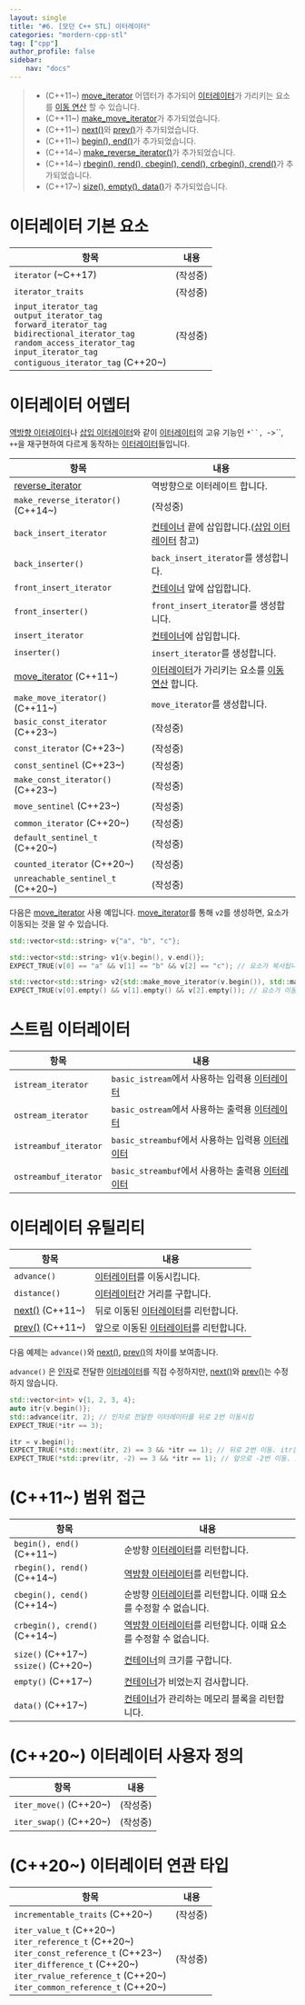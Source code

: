 ```yaml
---
layout: single
title: "#6. [모던 C++ STL] 이터레이터"
categories: "mordern-cpp-stl"
tag: ["cpp"]
author_profile: false
sidebar: 
    nav: "docs"
---
```


> * (C++11~) [move_iterator](https://tango1202.github.io/mordern-cpp-stl/mordern-cpp-stl-iterator/) 어뎁터가 추가되어 [이터레이터](https://tango1202.github.io/mordern-cpp-stl/mordern-cpp-stl-iterator/)가 가리키는 요소를 [이동 연산](https://tango1202.github.io/mordern-cpp/mordern-cpp-rvalue-value-category-move/#%EC%9D%B4%EB%8F%99-%EC%97%B0%EC%82%B0%EC%9D%B4%EB%8F%99-%EC%83%9D%EC%84%B1-%EC%9D%B4%EB%8F%99-%EB%8C%80%EC%9E%85--%EC%9A%B0%EC%B8%A1%EA%B0%92-%EC%B0%B8%EC%A1%B0-%EC%9D%B4%EB%8F%99-%EC%83%9D%EC%84%B1%EC%9E%90-%EC%9D%B4%EB%8F%99-%EB%8C%80%EC%9E%85-%EC%97%B0%EC%82%B0%EC%9E%90) 할 수 있습니다.
> * (C++11~) [make_move_iterator](https://tango1202.github.io/mordern-cpp-stl/mordern-cpp-stl-iterator/#%EC%9D%B4%ED%84%B0%EB%A0%88%EC%9D%B4%ED%84%B0-%EC%96%B4%EB%8E%81%ED%84%B0)가 추가되었습니다.
> * (C++11~) [next()](https://tango1202.github.io/mordern-cpp-stl/mordern-cpp-stl-iterator/#%EC%9D%B4%ED%84%B0%EB%A0%88%EC%9D%B4%ED%84%B0-%EC%9C%A0%ED%8B%B8%EB%A6%AC%ED%8B%B0)와 [prev()](https://tango1202.github.io/mordern-cpp-stl/mordern-cpp-stl-iterator/#%EC%9D%B4%ED%84%B0%EB%A0%88%EC%9D%B4%ED%84%B0-%EC%9C%A0%ED%8B%B8%EB%A6%AC%ED%8B%B0)가 추가되었습니다.
> * (C++11~) [begin(), end()](https://tango1202.github.io/mordern-cpp-stl/mordern-cpp-stl-iterator/#c11-%EB%B2%94%EC%9C%84-%EC%A0%91%EA%B7%BC)가 추가되었습니다.
> * (C++14~) [make_reverse_iterator()](https://tango1202.github.io/mordern-cpp-stl/mordern-cpp-stl-iterator/#%EC%9D%B4%ED%84%B0%EB%A0%88%EC%9D%B4%ED%84%B0-%EC%96%B4%EB%8E%81%ED%84%B0)가 추가되었습니다.
> * (C++14~) [rbegin(), rend(), cbegin(), cend(), crbegin(), crend()](https://tango1202.github.io/mordern-cpp-stl/mordern-cpp-stl-iterator/#c11-%EB%B2%94%EC%9C%84-%EC%A0%91%EA%B7%BC)가 추가되었습니다.
> * (C++17~) [size(), empty(), data()](https://tango1202.github.io/mordern-cpp-stl/mordern-cpp-stl-iterator/#c11-%EB%B2%94%EC%9C%84-%EC%A0%91%EA%B7%BC)가 추가되었습니다.

# 이터레이터 기본 요소

|항목|내용|
|--|--|
|`iterator` (~C++17)|(작성중)|
|`iterator_traits`|(작성중)|
|`input_iterator_tag`<br/>`output_iterator_tag`<br/>`forward_iterator_tag`<br/>`bidirectional_iterator_tag`<br/>`random_access_iterator_tag`<br/>`input_iterator_tag`<br/>`contiguous_iterator_tag` (C++20~)|(작성중)|

# 이터레이터 어뎁터

[역방향 이터레이터](https://tango1202.github.io/classic-cpp-stl/classic-cpp-stl-iterator/#%EC%97%AD%EB%B0%A9%ED%96%A5-%EC%9D%B4%ED%84%B0%EB%A0%88%EC%9D%B4%ED%84%B0)나 [삽입 이터레이터](https://tango1202.github.io/classic-cpp-stl/classic-cpp-stl-iterator/#%EC%82%BD%EC%9E%85-%EC%9D%B4%ED%84%B0%EB%A0%88%EC%9D%B4%ED%84%B0)와 같이 [이터레이터](https://tango1202.github.io/mordern-cpp-stl/mordern-cpp-stl-iterator/)의 고유 기능인 `*``, `->``, `++`을 재구현하여 다르게 동작하는 [이터레이터](https://tango1202.github.io/mordern-cpp-stl/mordern-cpp-stl-iterator/)들입니다.

|항목|내용|
|--|--|
|[reverse_iterator](https://tango1202.github.io/classic-cpp-stl/classic-cpp-stl-iterator/#%EC%97%AD%EB%B0%A9%ED%96%A5-%EC%9D%B4%ED%84%B0%EB%A0%88%EC%9D%B4%ED%84%B0)|역방향으로 이터레이트 합니다.|
|`make_reverse_iterator()` (C++14~)|(작성중)|
|`back_insert_iterator`|[컨테이너](https://tango1202.github.io/mordern-cpp-stl/mordern-cpp-stl-container/) 끝에 삽입합니다.([삽입 이터레이터](https://tango1202.github.io/classic-cpp-stl/classic-cpp-stl-iterator/#%EC%82%BD%EC%9E%85-%EC%9D%B4%ED%84%B0%EB%A0%88%EC%9D%B4%ED%84%B0) 참고)|
|`back_inserter()`|`back_insert_iterator`를 생성합니다.|
|`front_insert_iterator`|[컨테이너](https://tango1202.github.io/mordern-cpp-stl/mordern-cpp-stl-container/) 앞에 삽입합니다.|
|`front_inserter()`|`front_insert_iterator`를 생성합니다.|
|`insert_iterator`|[컨테이너](https://tango1202.github.io/mordern-cpp-stl/mordern-cpp-stl-container/)에 삽입합니다.|
|`inserter()`|`insert_iterator`를 생성합니다.|
|[move_iterator](https://tango1202.github.io/mordern-cpp-stl/mordern-cpp-stl-iterator/#%EC%9D%B4%ED%84%B0%EB%A0%88%EC%9D%B4%ED%84%B0-%EC%95%84%EB%8B%B5%ED%84%B0) (C++11~)|[이터레이터](https://tango1202.github.io/mordern-cpp-stl/mordern-cpp-stl-iterator/)가 가리키는 요소를 [이동 연산](https://tango1202.github.io/mordern-cpp/mordern-cpp-rvalue-value-category-move/#%EC%9D%B4%EB%8F%99-%EC%97%B0%EC%82%B0%EC%9D%B4%EB%8F%99-%EC%83%9D%EC%84%B1-%EC%9D%B4%EB%8F%99-%EB%8C%80%EC%9E%85--%EC%9A%B0%EC%B8%A1%EA%B0%92-%EC%B0%B8%EC%A1%B0-%EC%9D%B4%EB%8F%99-%EC%83%9D%EC%84%B1%EC%9E%90-%EC%9D%B4%EB%8F%99-%EB%8C%80%EC%9E%85-%EC%97%B0%EC%82%B0%EC%9E%90) 합니다.|
|`make_move_iterator()` (C++11~)|`move_iterator`를 생성합니다.|
|`basic_const_iterator` (C++23~)|(작성중)|
|`const_iterator` (C++23~)|(작성중)|
|`const_sentinel` (C++23~)|(작성중)|
|`make_const_iterator()` (C++23~)|(작성중)|
|`move_sentinel` (C++23~)|(작성중)|
|`common_iterator` (C++20~)|(작성중)|
|`default_sentinel_t` (C++20~)|(작성중)|
|`counted_iterator` (C++20~)|(작성중)|
|`unreachable_sentinel_t` (C++20~)|(작성중)|

다음은 [move_iterator](https://tango1202.github.io/mordern-cpp-stl/mordern-cpp-stl-iterator/#%EC%9D%B4%ED%84%B0%EB%A0%88%EC%9D%B4%ED%84%B0-%EC%95%84%EB%8B%B5%ED%84%B0) 사용 예입니다. [move_iterator](https://tango1202.github.io/mordern-cpp-stl/mordern-cpp-stl-iterator/#%EC%9D%B4%ED%84%B0%EB%A0%88%EC%9D%B4%ED%84%B0-%EC%95%84%EB%8B%B5%ED%84%B0)를 통해 `v2`를 생성하면, 요소가 이동되는 것을 알 수 있습니다.

```cpp
std::vector<std::string> v{"a", "b", "c"};

std::vector<std::string> v1{v.begin(), v.end()};
EXPECT_TRUE(v[0] == "a" && v[1] == "b" && v[2] == "c"); // 요소가 복사됩니다.

std::vector<std::string> v2{std::make_move_iterator(v.begin()), std::make_move_iterator(v.end())};
EXPECT_TRUE(v[0].empty() && v[1].empty() && v[2].empty()); // 요소가 이동되어 비었습니다.
```

# 스트림 이터레이터

|항목|내용|
|--|--|
|`istream_iterator`|`basic_istream`에서 사용하는 입력용 [이터레이터](https://tango1202.github.io/mordern-cpp-stl/mordern-cpp-stl-iterator/)|
|`ostream_iterator`|`basic_ostream`에서 사용하는 출력용 [이터레이터](https://tango1202.github.io/mordern-cpp-stl/mordern-cpp-stl-iterator/)|
|`istreambuf_iterator`|`basic_streambuf`에서 사용하는 입력용 [이터레이터](https://tango1202.github.io/mordern-cpp-stl/mordern-cpp-stl-iterator/)|
|`ostreambuf_iterator`|`basic_streambuf`에서 사용하는 출력용 [이터레이터](https://tango1202.github.io/mordern-cpp-stl/mordern-cpp-stl-iterator/)|
  
# 이터레이터 유틸리티

|항목|내용|
|--|--|
|`advance()`|[이터레이터](https://tango1202.github.io/mordern-cpp-stl/mordern-cpp-stl-iterator/)를 이동시킵니다.|
|`distance()`|[이터레이터](https://tango1202.github.io/mordern-cpp-stl/mordern-cpp-stl-iterator/)간 거리를 구합니다.|
|[next()](https://tango1202.github.io/mordern-cpp-stl/mordern-cpp-stl-iterator/#%EC%9D%B4%ED%84%B0%EB%A0%88%EC%9D%B4%ED%84%B0-%EC%9C%A0%ED%8B%B8%EB%A6%AC%ED%8B%B0) (C++11~)|뒤로 이동된 [이터레이터](https://tango1202.github.io/mordern-cpp-stl/mordern-cpp-stl-iterator/)를 리턴합니다.|
|[prev()](https://tango1202.github.io/mordern-cpp-stl/mordern-cpp-stl-iterator/#%EC%9D%B4%ED%84%B0%EB%A0%88%EC%9D%B4%ED%84%B0-%EC%9C%A0%ED%8B%B8%EB%A6%AC%ED%8B%B0) (C++11~)|앞으로 이동된 [이터레이터](https://tango1202.github.io/mordern-cpp-stl/mordern-cpp-stl-iterator/)를 리턴합니다.|

다음 예제는 `advance()`와 [next()](https://tango1202.github.io/mordern-cpp-stl/mordern-cpp-stl-iterator/#%EC%9D%B4%ED%84%B0%EB%A0%88%EC%9D%B4%ED%84%B0-%EC%9C%A0%ED%8B%B8%EB%A6%AC%ED%8B%B0), [prev()](https://tango1202.github.io/mordern-cpp-stl/mordern-cpp-stl-iterator/#%EC%9D%B4%ED%84%B0%EB%A0%88%EC%9D%B4%ED%84%B0-%EC%9C%A0%ED%8B%B8%EB%A6%AC%ED%8B%B0)의 차이를 보여줍니다.

`advance()` 은 [인자](https://tango1202.github.io/classic-cpp-guide/classic-cpp-guide-function/#%EC%9D%B8%EC%9E%90%EB%A7%A4%EA%B0%9C%EB%B3%80%EC%88%98-parameter)로 전달한 [이터레이터](https://tango1202.github.io/mordern-cpp-stl/mordern-cpp-stl-iterator/)를 직접 수정하지만, [next()](https://tango1202.github.io/mordern-cpp-stl/mordern-cpp-stl-iterator/#%EC%9D%B4%ED%84%B0%EB%A0%88%EC%9D%B4%ED%84%B0-%EC%9C%A0%ED%8B%B8%EB%A6%AC%ED%8B%B0)와 [prev()](https://tango1202.github.io/mordern-cpp-stl/mordern-cpp-stl-iterator/#%EC%9D%B4%ED%84%B0%EB%A0%88%EC%9D%B4%ED%84%B0-%EC%9C%A0%ED%8B%B8%EB%A6%AC%ED%8B%B0)는 수정하지 않습니다.

```cpp
std::vector<int> v{1, 2, 3, 4};
auto itr{v.begin()};
std::advance(itr, 2); // 인자로 전달한 이터레이터를 뒤로 2번 이동시킴
EXPECT_TRUE(*itr == 3);

itr = v.begin();
EXPECT_TRUE(*std::next(itr, 2) == 3 && *itr == 1); // 뒤로 2번 이동. itr은 수정되지 않음
EXPECT_TRUE(*std::prev(itr, -2) == 3 && *itr == 1); // 앞으로 -2번 이동. itr은 수정되지 않음
```

# (C++11~) 범위 접근

|항목|내용|
|--|--|
|`begin(), end()` (C++11~)|순방향 [이터레이터](https://tango1202.github.io/mordern-cpp-stl/mordern-cpp-stl-iterator/)를 리턴합니다.|
|`rbegin(), rend()` (C++14~)|[역방향 이터레이터](https://tango1202.github.io/classic-cpp-stl/classic-cpp-stl-iterator/#%EC%97%AD%EB%B0%A9%ED%96%A5-%EC%9D%B4%ED%84%B0%EB%A0%88%EC%9D%B4%ED%84%B0)를 리턴합니다.|
|`cbegin(), cend()` (C++14~)|순방향 [이터레이터](https://tango1202.github.io/mordern-cpp-stl/mordern-cpp-stl-iterator/)를 리턴합니다. 이때 요소를 수정할 수 없습니다.|
|`crbegin(), crend()` (C++14~)|[역방향 이터레이터](https://tango1202.github.io/classic-cpp-stl/classic-cpp-stl-iterator/#%EC%97%AD%EB%B0%A9%ED%96%A5-%EC%9D%B4%ED%84%B0%EB%A0%88%EC%9D%B4%ED%84%B0)를 리턴합니다. 이때 요소를 수정할 수 없습니다.|
|`size()` (C++17~)<br/>`ssize()` (C++20~)|[컨테이너](https://tango1202.github.io/mordern-cpp-stl/mordern-cpp-stl-container/)의 크기를 구합니다.|
|`empty()` (C++17~)|[컨테이너](https://tango1202.github.io/mordern-cpp-stl/mordern-cpp-stl-container/)가 비었는지 검사합니다.|
|`data()` (C++17~)|[컨테이너](https://tango1202.github.io/mordern-cpp-stl/mordern-cpp-stl-container/)가 관리하는 메모리 블록을 리턴합니다.|

# (C++20~) 이터레이터 사용자 정의

|항목|내용|
|--|--|
|`iter_move()` (C++20~)|(작성중)|
|`iter_swap()` (C++20~)|(작성중)|

# (C++20~) 이터레이터 연관 타입

|항목|내용|
|--|--|
|`incrementable_traits` (C++20~)|(작성중)|
|`iter_value_t` (C++20~)<br/>`iter_reference_t` (C++20~)<br/>`iter_const_reference_t` (C++23~)<br/>`iter_difference_t` (C++20~)<br/>`iter_rvalue_reference_t` (C++20~)<br/>`iter_common_reference_t` (C++20~)<br/>|(작성중)|

 
